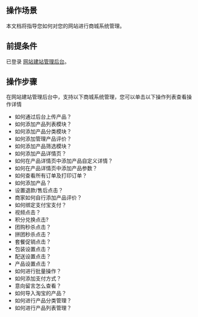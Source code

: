 ﻿## 操作场景
本文档将指导您如何对您的网站进行商城系统管理。

## 前提条件
已登录 [网站建站管理后台]()。

## 操作步骤

在网站建站管理后台中，支持以下商城系统管理，您可以单击以下操作列表查看操作详情

- 如何通过后台上传产品？
- 如何添加产品列表模块？
- 如何添加产品分类模块？
- 如何添加管理产品评价？
- 如何添加产品筛选模块？
- 如何添加产品详情页？
- 如何在产品详情页中添加产品自定义详情？
- 如何在产品详情页中添加产品参数？
- 如何查看所有订单及打印订单？
- 如何添加产品？
- 设置退款/售后点击？
- 商家如何自行添加产品评价？
- 如何绑定支付宝支付？
- 视频点击？
- 积分兑换点击?
- 团购秒杀点击？
- 拼团秒杀点击？
- 套餐促销点击？
- 包装设置点击？
- 配送设置点击？
- 产品设置点击？
- 如何进行批量操作？
- 如何添加支付方式？
- 意向留言怎么查看？
- 如何导入淘宝的产品？
- 如何进行产品分类管理？
- 如何进行产品列表管理？